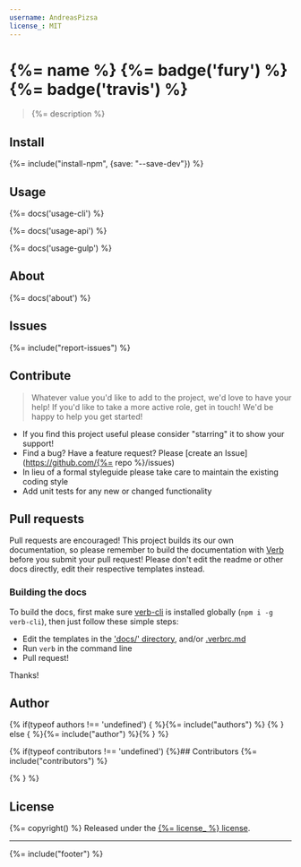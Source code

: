 ```yaml
---
username: AndreasPizsa
license_: MIT
---
```

# {%= name %} {%= badge('fury') %} {%= badge('travis') %}
> {%= description %}

## Install
{%= include("install-npm", {save: "--save-dev"}) %}

## Usage
{%= docs('usage-cli') %}

{%= docs('usage-api') %}

{%= docs('usage-gulp') %}

## About
{%= docs('about') %}

## Issues
{%= include("report-issues") %}

## Contribute

> Whatever value you'd like to add to the project, we'd love to have your help! If you'd like to take a more active role, get in touch! We'd be happy to help you get started!

* If you find this project useful please consider "starring" it to show your support!
* Find a bug? Have a feature request? Please [create an Issue](https://github.com/{%= repo %}/issues)
* In lieu of a formal styleguide please take care to maintain the existing coding style
* Add unit tests for any new or changed functionality

## Pull requests

Pull requests are encouraged! This project builds its our own documentation, so please remember to build the documentation with [Verb](https://github.com/assemble/verb) before you submit your pull request! Please don't edit the readme or other docs directly, edit their respective templates instead.

### Building the docs

To build the docs, first make sure [verb-cli](https://github.com/assemble/verb-cli) is installed globally (`npm i -g verb-cli`), then just follow these simple steps:

* Edit the templates in the ['docs/' directory](./docs), and/or [.verbrc.md](./.verbrc.md)
* Run `verb` in the command line
* Pull request!

Thanks!

## Author
{% if(typeof authors !== 'undefined') { %}{%= include("authors") %}
{% } else { %}{%= include("author") %}{% } %}

{% if(typeof contributors !== 'undefined') {%}## Contributors
{%= include("contributors") %}

{% } %}
## License
{%= copyright() %}
Released under the [{%= license_ %} license](LICENSE-MIT).


***

{%= include("footer") %}

